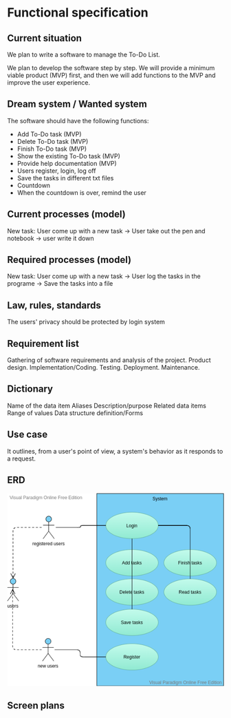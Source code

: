 # Functional specification

## Current situation

We plan to write a software to manage the To-Do List.

We plan to develop the software step by step. We will provide a minimum viable product (MVP) first, and then we will add functions to the MVP and improve the user experience.

## Dream system / Wanted system

The software should have the following functions:

- Add To-Do task (MVP)
- Delete To-Do task (MVP)
- Finish To-Do task (MVP)
- Show the existing To-Do task (MVP)
- Provide help documentation (MVP)
- Users register, login, log off
- Save the tasks in different txt files
- Countdown
- When the countdown is over, remind the user

## Current processes (model)

New task: User come up with a new task -> User take out the pen and notebook -> user write it down

## Required processes (model)

New task: User come up with a new task -> User log the tasks in the programe -> Save the tasks into a file

## Law, rules, standards

The users' privacy should be protected by login system

## Requirement list

Gathering of software requirements and analysis of the project.
Product design.
Implementation/Coding.
Testing.
Deployment.
Maintenance.

## Dictionary

Name of the data item
Aliases
Description/purpose
Related data items
Range of values
Data structure definition/Forms

## Use case

 It outlines, from a user's point of view, a system's behavior as it responds to a request.

## ERD

![ERD](https://raw.githubusercontent.com/SDM-2021-16-SpongeBob/simple-todo-list/main/docs/images/ERD.png)

## Screen plans
